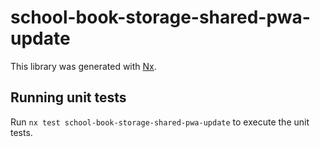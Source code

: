 # school-book-storage-shared-pwa-update

This library was generated with [Nx](https://nx.dev).

## Running unit tests

Run `nx test school-book-storage-shared-pwa-update` to execute the unit tests.
